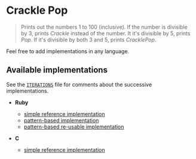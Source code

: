 Crackle Pop
===========

> Prints out the numbers 1 to 100 (inclusive). If the number is divisible by 3, prints _Crackle_ instead of the number. It it's divisible by 5, prints _Pop_. If it's divisible by both 3 and 5, prints _CracklePop_.

Feel free to add implementations in any language.

Available implementations
-------------------------

See the [`ITERATIONS`](ITERATIONS.md) file for comments about the successive implementations.

- **Ruby**
  - [simple reference implementation](ruby/01_reference)
  - [pattern-based implementation](ruby/02_pattern)
  - [pattern-based re-usable implementation](ruby/03_reusable)

- **C**
  - [simple reference implementation](c/01_reference)
